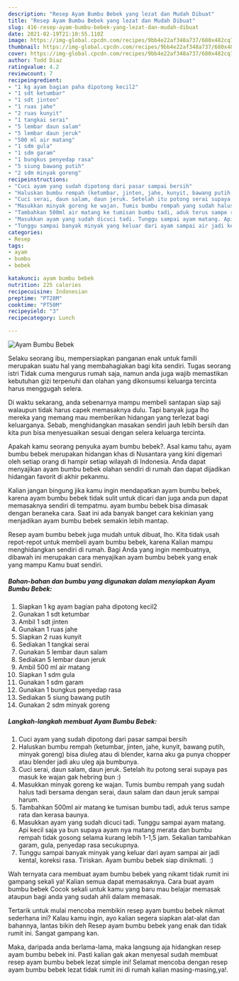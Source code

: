 ```yaml
---
description: "Resep Ayam Bumbu Bebek yang lezat dan Mudah Dibuat"
title: "Resep Ayam Bumbu Bebek yang lezat dan Mudah Dibuat"
slug: 416-resep-ayam-bumbu-bebek-yang-lezat-dan-mudah-dibuat
date: 2021-02-19T21:10:55.110Z
image: https://img-global.cpcdn.com/recipes/9bb4e22af348a737/680x482cq70/ayam-bumbu-bebek-foto-resep-utama.jpg
thumbnail: https://img-global.cpcdn.com/recipes/9bb4e22af348a737/680x482cq70/ayam-bumbu-bebek-foto-resep-utama.jpg
cover: https://img-global.cpcdn.com/recipes/9bb4e22af348a737/680x482cq70/ayam-bumbu-bebek-foto-resep-utama.jpg
author: Todd Diaz
ratingvalue: 4.2
reviewcount: 7
recipeingredient:
- "1 kg ayam bagian paha dipotong kecil2"
- "1 sdt ketumbar"
- "1 sdt jinten"
- "1 ruas jahe"
- "2 ruas kunyit"
- "1 tangkai serai"
- "5 lembar daun salam"
- "5 lembar daun jeruk"
- "500 ml air matang"
- "1 sdm gula"
- "1 sdm garam"
- "1 bungkus penyedap rasa"
- "5 siung bawang putih"
- "2 sdm minyak goreng"
recipeinstructions:
- "Cuci ayam yang sudah dipotong dari pasar sampai bersih"
- "Haluskan bumbu rempah (ketumbar, jinten, jahe, kunyit, bawang putih, minyak goreng) bisa diuleg atau di blender, karna aku ga punya chopper atau blender jadi aku uleg aja bumbunya."
- "Cuci serai, daun salam, daun jeruk. Setelah itu potong serai supaya pas masuk ke wajan gak hebring bun :)"
- "Masukkan minyak goreng ke wajan. Tumis bumbu rempah yang sudah halus tadi bersama dengan serai, daun salam dan daun jeruk sampai harum."
- "Tambahkan 500ml air matang ke tumisan bumbu tadi, aduk terus sampe rata dan kerasa baunya."
- "Masukkan ayam yang sudah dicuci tadi. Tunggu sampai ayam matang. Api kecil saja ya bun supaya ayam nya matang merata dan bumbu rempah tidak gosong selama kurang lebih 1-1,5 jam. Sekalian tambahkan garam, gula, penyedap rasa secukupnya."
- "Tunggu sampai banyak minyak yang keluar dari ayam sampai air jadi kental, koreksi rasa. Tiriskan. Ayam bumbu bebek siap dinikmati. :)"
categories:
- Resep
tags:
- ayam
- bumbu
- bebek

katakunci: ayam bumbu bebek 
nutrition: 225 calories
recipecuisine: Indonesian
preptime: "PT28M"
cooktime: "PT50M"
recipeyield: "3"
recipecategory: Lunch

---
```



![Ayam Bumbu Bebek](https://img-global.cpcdn.com/recipes/9bb4e22af348a737/680x482cq70/ayam-bumbu-bebek-foto-resep-utama.jpg)

Selaku seorang ibu, mempersiapkan panganan enak untuk famili merupakan suatu hal yang membahagiakan bagi kita sendiri. Tugas seorang istri Tidak cuma mengurus rumah saja, namun anda juga wajib memastikan kebutuhan gizi terpenuhi dan olahan yang dikonsumsi keluarga tercinta harus menggugah selera.

Di waktu  sekarang, anda sebenarnya mampu membeli santapan siap saji walaupun tidak harus capek memasaknya dulu. Tapi banyak juga lho mereka yang memang mau memberikan hidangan yang terlezat bagi keluarganya. Sebab, menghidangkan masakan sendiri jauh lebih bersih dan kita pun bisa menyesuaikan sesuai dengan selera keluarga tercinta. 



Apakah kamu seorang penyuka ayam bumbu bebek?. Asal kamu tahu, ayam bumbu bebek merupakan hidangan khas di Nusantara yang kini digemari oleh setiap orang di hampir setiap wilayah di Indonesia. Anda dapat menyajikan ayam bumbu bebek olahan sendiri di rumah dan dapat dijadikan hidangan favorit di akhir pekanmu.

Kalian jangan bingung jika kamu ingin mendapatkan ayam bumbu bebek, karena ayam bumbu bebek tidak sulit untuk dicari dan juga anda pun dapat memasaknya sendiri di tempatmu. ayam bumbu bebek bisa dimasak dengan beraneka cara. Saat ini ada banyak banget cara kekinian yang menjadikan ayam bumbu bebek semakin lebih mantap.

Resep ayam bumbu bebek juga mudah untuk dibuat, lho. Kita tidak usah repot-repot untuk membeli ayam bumbu bebek, karena Kalian mampu menghidangkan sendiri di rumah. Bagi Anda yang ingin membuatnya, dibawah ini merupakan cara menyajikan ayam bumbu bebek yang enak yang mampu Kamu buat sendiri.

<!--inarticleads1-->

##### Bahan-bahan dan bumbu yang digunakan dalam menyiapkan Ayam Bumbu Bebek:

1. Siapkan 1 kg ayam bagian paha dipotong kecil2
1. Gunakan 1 sdt ketumbar
1. Ambil 1 sdt jinten
1. Gunakan 1 ruas jahe
1. Siapkan 2 ruas kunyit
1. Sediakan 1 tangkai serai
1. Gunakan 5 lembar daun salam
1. Sediakan 5 lembar daun jeruk
1. Ambil 500 ml air matang
1. Siapkan 1 sdm gula
1. Gunakan 1 sdm garam
1. Gunakan 1 bungkus penyedap rasa
1. Sediakan 5 siung bawang putih
1. Gunakan 2 sdm minyak goreng




<!--inarticleads2-->

##### Langkah-langkah membuat Ayam Bumbu Bebek:

1. Cuci ayam yang sudah dipotong dari pasar sampai bersih
1. Haluskan bumbu rempah (ketumbar, jinten, jahe, kunyit, bawang putih, minyak goreng) bisa diuleg atau di blender, karna aku ga punya chopper atau blender jadi aku uleg aja bumbunya.
1. Cuci serai, daun salam, daun jeruk. Setelah itu potong serai supaya pas masuk ke wajan gak hebring bun :)
1. Masukkan minyak goreng ke wajan. Tumis bumbu rempah yang sudah halus tadi bersama dengan serai, daun salam dan daun jeruk sampai harum.
1. Tambahkan 500ml air matang ke tumisan bumbu tadi, aduk terus sampe rata dan kerasa baunya.
1. Masukkan ayam yang sudah dicuci tadi. Tunggu sampai ayam matang. Api kecil saja ya bun supaya ayam nya matang merata dan bumbu rempah tidak gosong selama kurang lebih 1-1,5 jam. Sekalian tambahkan garam, gula, penyedap rasa secukupnya.
1. Tunggu sampai banyak minyak yang keluar dari ayam sampai air jadi kental, koreksi rasa. Tiriskan. Ayam bumbu bebek siap dinikmati. :)




Wah ternyata cara membuat ayam bumbu bebek yang nikamt tidak rumit ini gampang sekali ya! Kalian semua dapat memasaknya. Cara buat ayam bumbu bebek Cocok sekali untuk kamu yang baru mau belajar memasak ataupun bagi anda yang sudah ahli dalam memasak.

Tertarik untuk mulai mencoba membikin resep ayam bumbu bebek nikmat sederhana ini? Kalau kamu ingin, ayo kalian segera siapkan alat-alat dan bahannya, lantas bikin deh Resep ayam bumbu bebek yang enak dan tidak rumit ini. Sangat gampang kan. 

Maka, daripada anda berlama-lama, maka langsung aja hidangkan resep ayam bumbu bebek ini. Pasti kalian gak akan menyesal sudah membuat resep ayam bumbu bebek lezat simple ini! Selamat mencoba dengan resep ayam bumbu bebek lezat tidak rumit ini di rumah kalian masing-masing,ya!.

